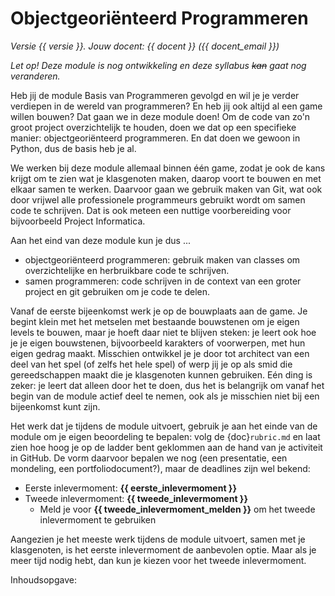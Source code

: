 # Objectgeoriënteerd Programmeren

<!-- Deze regel niet wijzigen! -->
*Versie {{ versie }}. Jouw docent: {{ docent }} ({{ docent_email }})*

*Let op! Deze module is nog ontwikkeling en deze syllabus ~~kan~~ gaat nog veranderen.*

Heb jij de module Basis van Programmeren gevolgd en wil je je verder verdiepen in de wereld van programmeren? En heb jij ook altijd al een game willen bouwen? Dat gaan we in deze module doen! Om de code van zo'n groot project overzichtelijk te houden, doen we dat op een specifieke manier: objectgeoriënteerd programmeren. En dat doen we gewoon in Python, dus de basis heb je al.

We werken bij deze module allemaal binnen één game, zodat je ook de kans krijgt om te zien wat je klasgenoten maken, daarop voort te bouwen en met elkaar samen te werken. Daarvoor gaan we gebruik maken van Git, wat ook door vrijwel alle professionele programmeurs gebruikt wordt om samen code te schrijven. Dat is ook meteen een nuttige voorbereiding voor bijvoorbeeld Project Informatica.

Aan het eind van deze module kun je dus ...

- objectgeoriënteerd programmeren: gebruik maken van classes om overzichtelijke en herbruikbare code te schrijven.
- samen programmeren: code schrijven in de context van een groter project en git gebruiken om je code te delen.

Vanaf de eerste bijeenkomst werk je op de bouwplaats aan de game. Je begint klein met het metselen met bestaande bouwstenen om je eigen levels te bouwen, maar je hoeft daar niet te blijven steken: je leert ook hoe je je eigen bouwstenen, bijvoorbeeld karakters of voorwerpen, met hun eigen gedrag maakt. Misschien ontwikkel je je door tot architect van een deel van het spel (of zelfs het hele spel) of werp jij je op als smid die gereedschappen maakt die je klasgenoten kunnen gebruiken. Eén ding is zeker: je leert dat alleen door het te doen, dus het is belangrijk om vanaf het begin van de module actief deel te nemen, ook als je misschien niet bij een bijeenkomst kunt zijn.

Het werk dat je tijdens de module uitvoert, gebruik je aan het einde van de module om je eigen beoordeling te bepalen: volg de {doc}`rubric.md` en laat zien hoe hoog je op de ladder bent geklommen aan de hand van je activiteit in GitHub. De vorm daarvoor bepalen we nog (een presentatie, een mondeling, een portfoliodocument?), maar de deadlines zijn wel bekend:

- Eerste inlevermoment: **{{ eerste_inlevermoment }}**
- Tweede inlevermoment: **{{ tweede_inlevermoment }}**
  - Meld je voor **{{ tweede_inlevermoment_melden }}** om het tweede inlevermoment te gebruiken

Aangezien je het meeste werk tijdens de module uitvoert, samen met je klasgenoten, is het eerste inlevermoment de aanbevolen optie. Maar als je meer tijd nodig hebt, dan kun je kiezen voor het tweede inlevermoment.

Inhoudsopgave:

```{tableofcontents}
```
